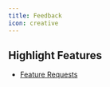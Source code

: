 ```yaml
---
title: Feedback
icon: creative
---
```


## Highlight Features

- [Feature Requests](featurerequest.md)
